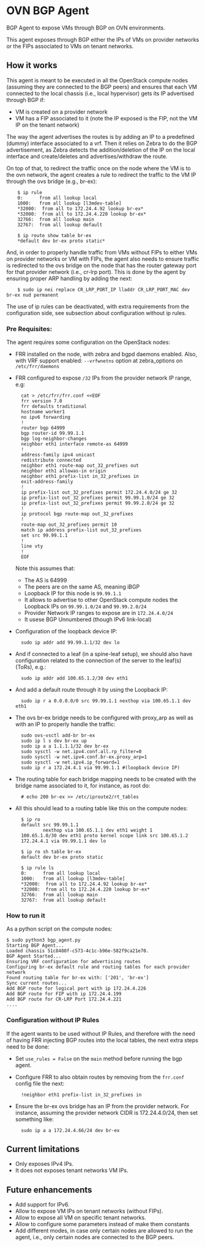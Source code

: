 # OVN BGP Agent

BGP Agent to expose VMs through BGP on OVN environments.

This agent exposes through BGP either the IPs of VMs on provider networks
or the FIPs associated to VMs on tenant networks.

## How it works

This agent is meant to be executed in all the OpenStack compute nodes
(assuming they are connected to the BGP peers) and ensures that each VM
connected to the local chassis (i.e., local hypervisor) gets its IP advertised
through BGP if:
- VM is created on a provider network
- VM has a FIP associated to it (note the IP exposed is the FIP, not the VM IP
on the tenant network)

The way the agent advertises the routes is by adding an IP to a predefined
(dummy) interface associated to a vrf. Then it relies on Zebra to do the BGP
advertisement, as Zebra detects the addition/deletion of the IP on the local
interface and create/deletes and advertises/withdraw the route.

On top of that, to redirect the traffic once on the node where the VM is to
the ovn network, the agent creates a rule to redirect the traffic to the VM
IP through the ovs bridge (e.g., br-ex):

        $ ip rule
        0:      from all lookup local
        1000:   from all lookup [l3mdev-table]
        *32000:  from all to 172.24.4.92 lookup br-ex*
        *32000:  from all to 172.24.4.220 lookup br-ex*
        32766:  from all lookup main
        32767:  from all lookup default

        $ ip route show table br-ex
        *default dev br-ex proto static*

And, in order to properly handle traffic from VMs without FIPs to either
VMs on provider networks or VM with FIPs, the agent also needs to ensure
traffic is redirected to the ovs bridge on the node that has the router
gateway port for that provider network (i.e., cr-lrp port). This is done
by the agent by ensuring proper ARP handling by adding the next:

        $ sudo ip nei replace CR_LRP_PORT_IP lladdr CR_LRP_PORT_MAC dev br-ex nud permanent

The use of ip rules can be deactivated, with extra requirements from the
configuration side, see subsection about configuration without ip rules.


### Pre Requisites:

The agent requires some configuration on the OpenStack nodes:
- FRR installed on the node, with zebra and bgpd daemons enabled.
Also, with VRF support enabled: `--vrfwnetns` option at zebra_options on
`/etc/frr/daemons`

- FRR configured to expose `/32` IPs from the provider network IP range, e.g:

        cat > /etc/frr/frr.conf <<EOF
        frr version 7.0
        frr defaults traditional
        hostname worker1
        no ipv6 forwarding
        !
        router bgp 64999
        bgp router-id 99.99.1.1
        bgp log-neighbor-changes
        neighbor eth1 interface remote-as 64999
        !
        address-family ipv4 unicast
        redistribute connected
        neighbor eth1 route-map out_32_prefixes out
        neighbor eth1 allowas-in origin
        neighbor eth1 prefix-list in_32_prefixes in
        exit-address-family
        !
        ip prefix-list out_32_prefixes permit 172.24.4.0/24 ge 32
        ip prefix-list out_32_prefixes permit 99.99.1.0/24 ge 32
        ip prefix-list out_32_prefixes permit 99.99.2.0/24 ge 32
        !
        ip protocol bgp route-map out_32_prefixes
        !
        route-map out_32_prefixes permit 10
        match ip address prefix-list out_32_prefixes
        set src 99.99.1.1
        !
        line vty
        !
        EOF

  Note this assumes that:
  - The AS is 64999
  - The peers are on the same AS, meaning iBGP
  - Loopback IP for this node is `99.99.1.1`
  - It allows to advertise to other OpenStack compute nodes the Loopback IPs on
   `99.99.1.0/24` and `99.99.2.0/24`
  - Provider Network IP ranges to expose are in `172.24.4.0/24`
  - It usese BGP Unnumbered (though IPv6 link-local)

- Configuration of the loopback device IP:

        sudo ip addr add 99.99.1.1/32 dev lo

- And if connected to a leaf (in a spine-leaf setup), we should also have
configuration related to the connection of the server to the leaf(s) (ToRs),
e.g.:

        sudo ip addr add 100.65.1.2/30 dev eth1

- And add a default route through it by using the Loopback IP:

        sudo ip r a 0.0.0.0/0 src 99.99.1.1 nexthop via 100.65.1.1 dev eth1

- The ovs br-ex bridge needs to be configured with proxy_arp as well as with
an IP to properly handle the traffic:

        sudo ovs-vsctl add-br br-ex
        sudo ip l s dev br-ex up
        sudo ip a a 1.1.1.1/32 dev br-ex
        sudo sysctl -w net.ipv4.conf.all.rp_filter=0
        sudo sysctl -w net.ipv4.conf.br-ex.proxy_arp=1
        sudo sysctl -w net.ipv4.ip_forward=1
        sudo ip r a 172.24.4.1 via 99.99.1.1 #(loopback device IP)

- The routing table for each bridge mapping needs to be created with the
bridge name associated to it, for instance, as root do:

        # echo 200 br-ex >> /etc/iproute2/rt_tables


- All this should lead to a routing table like this on the compute nodes:

        $ ip ro
        default src 99.99.1.1
                nexthop via 100.65.1.1 dev eth1 weight 1
        100.65.1.0/30 dev eth1 proto kernel scope link src 100.65.1.2
        172.24.4.1 via 99.99.1.1 dev lo

        $ ip ro sh table br-ex
        default dev br-ex proto static

        $ ip rule ls
        0:      from all lookup local
        1000:   from all lookup [l3mdev-table]
        *32000:  from all to 172.24.4.92 lookup br-ex*
        *32000:  from all to 172.24.4.220 lookup br-ex*
        32766:  from all lookup main
        32767:  from all lookup default

### How to run it

As a python script on the compute nodes:

    $ sudo python3 bgp_agent.py
    Starting BGP Agent...
    Loaded chassis 51c8480f-c573-4c1c-b96e-582f9ca21e70.
    BGP Agent Started...
    Ensuring VRF configuration for advertising routes
    Configuring br-ex default rule and routing tables for each provider network
    Found routing table for br-ex with: ['201', 'br-ex']
    Sync current routes...
    Add BGP route for logical port with ip 172.24.4.226
    Add BGP route for FIP with ip 172.24.4.199
    Add BGP route for CR-LRP Port 172.24.4.221
    ....


### Configuration without IP Rules

If the agent wants to be used without IP Rules, and therefore with the need of
having FRR injecting BGP routes into the local tables, the next extra steps
need to be done:
- Set `use_rules = False` on the `main` method before running the bgp agent.

- Configure FRR to also obtain routes by removing from the `frr.conf` config
file the next:

        !neighbor eth1 prefix-list in_32_prefixes in

- Ensure the br-ex ovs bridge has an IP from the provider network. For
instance, assuming the provider network CIDR is 172.24.4.0/24, then set
something like:

        sudo ip a a 172.24.4.66/24 dev br-ex

## Current limitations
- Only exposes IPv4 IPs.
- It does not exposes tenant networks VM IPs.

## Future enhancements
- Add support for IPv6.
- Allow to expose VM IPs on tenant networks (without FIPs).
- Allow to expose all VM on specific tenant networks.
- Allow to configure some parameters instead of make them constants
- Add different modes, in case only certain nodes are allowed to run the
agent, i.e., only certain nodes are connected to the BGP peers.

